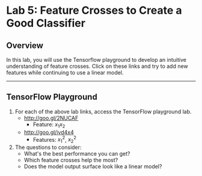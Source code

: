 # Lab 5: Feature Crosses to Create a Good Classifier

## Overview

In this lab, you will use the Tensorflow playground to develop an intuitive understanding of feature crosses. Click on these links and try to add new features while continuing to use a linear model.

---
## TensorFlow Playground

1. For each of the above lab links, access the TensorFlow playground lab.
   * http://goo.gl/2NUCAF
       * Feature: $x_1x_2$
   * http://goo.gl/ivd4x4
       * Features: $x_1^2$, $x_2^2$
2. The questions to consider:
    * What's the best performance you can get?
    * Which feature crosses help the most?
    * Does the model output surface look like a linear model?